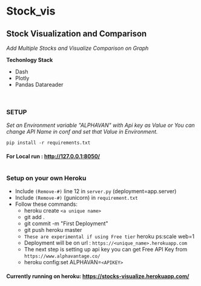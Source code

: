# Stock_vis

## Stock Visualization and Comparison

_Add Multiple Stocks and Visualize Comparison on Graph_

**Techonlogy Stack**
- Dash
- Plotly
- Pandas Datareader



<br>

### SETUP

_Set an Environment variable "ALPHAVAN" with Api key as Value or You can change API Name in conf and set that Value in Environment._

`pip install -r requirements.txt`

#### For Local run : http://127.0.0.1:8050/

#

### Setup on your own Heroku
- Include `(Remove-#)` line 12 in `server.py`
    (deployment=app.server)
- Include `(Remove-#)` (gunicorn) in `requirement.txt`
- Follow these commands:
    * heroku create `<a unique name>`
    * git add .
    * git commit -m "First Deployment"
    * git push heroku master
    * `These are experimental if using Free tier` heroku ps:scale web=1
    * Deployment will be on url : `https://<unique_name>.herokuapp.com`
    * The next step is setting up api key you can get Free API Key from `https://www.alphavantage.co/`
    * heroku config:set ALPHAVAN=`<APIKEY>`


#### Currently running on heroku: https://stocks-visualize.herokuapp.com/

